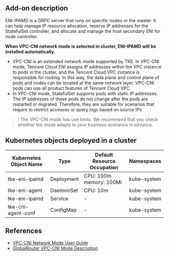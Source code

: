

## Add-on description

ENI-IPAMD is a GRPC server that runs on specific nodes or the master. It can help manage IP resource allocation, reserve IP addresses for the StatefulSet controller, and allocate and manage the host secondary ENI for node controller.

**When VPC-CNI network mode is selected in cluster, ENI-IPAMD will be installed automatically.** 
- VPC-CNI is an extended network mode supported by TKE. In VPC-CNI mode, Tencent Cloud ENI assigns IP addresses within the VPC instance to pods in the cluster, and the Tencent Cloud VPC instance is responsible for routing. In this way, the data plane and control plane of pods and nodes can be located at the same network layer. VPC-CNI pods can use all product features of Tencent Cloud VPC.
- In VPC-CNI mode, StatefulSet supports pods with static IP addresses. The IP addresses of these pods do not change after the pods are restarted or migrated. Therefore, they are suitable for scenarios that require to restrict accesses or query logs based on source IPs.
>! The VPC-CNI mode has use limits. We recommend that you check whether the mode adapts to your business scenarios in advance.



## Kubernetes objects deployed in a cluster

| Kubernetes Object Name | Type | Default Resource Occupation | Namespaces |
| ------------------- | ---------- | ------------------------ | --------------- |
| tke-eni-ipamd | Deployment | CPU: 100m<br>memory: 100Mi | kube-system |
| tke-eni-agent | DaemonSet | CPU: 10m | kube-system |
| tke-eni-ipamd       | Service    | -                        | kube-system     |
| tke-cni-agent-conf  | ConfigMap  | -                        | kube-system     |

## References
- [VPC-CNI Network Mode User Guide](https://intl.cloud.tencent.com/document/product/457/38712)
- [GlobalRouter VPC-CNI Mode Description](https://intl.cloud.tencent.com/document/product/457/35250)
